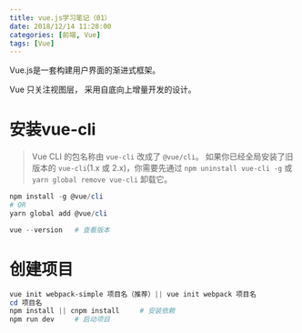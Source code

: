 ```yaml
---
title: vue.js学习笔记（01）
date: 2018/12/14 11:28:00
categories: [前端, Vue]
tags: [Vue]
---
```


Vue.js是一套构建用户界面的渐进式框架。

Vue 只关注视图层， 采用自底向上增量开发的设计。

<!-- more -->

# 安装vue-cli

> Vue CLI 的包名称由 `vue-cli` 改成了 `@vue/cli`。 如果你已经全局安装了旧版本的 `vue-cli`(1.x 或 2.x)，你需要先通过 `npm uninstall vue-cli -g` 或 `yarn global remove vue-cli` 卸载它。

```powershell
npm install -g @vue/cli
# OR
yarn global add @vue/cli
```

```powershell
vue --version	# 查看版本
```

# 创建项目

```powershell
vue init webpack-simple 项目名（推荐）|| vue init webpack 项目名
cd 项目名
npm install || cnpm install		# 安装依赖
npm run dev		# 启动项目
```



